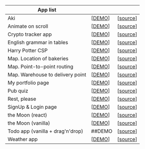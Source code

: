 |  App list |   |   |
|---|---|---|
| Aki| [[DEMO](https://cat-aki.vercel.app/)] |[[source](https://github.com/PopovDS617/aki)] |
| Animate on scroll  | [[DEMO](https://popov-pp1.netlify.app/)] |[[source](https://github.com/PopovDS617/animate-on-scroll-framer)] |
| Crypto tracker app |[[DEMO](https://crypto-trkr.netlify.app/)]| [[source](https://github.com/PopovDS617/crypto-tracker-app)]|
| English grammar in tables | [[DEMO](https://eng-grammar.vercel.app/)] | [[source](https://github.com/PopovDS617/eng-gram)]
| Harry Potter CSP| [[DEMO](https://harry-potter-pp.vercel.app/)]| [[source](https://github.com/PopovDS617/harry-potter)] |
| Map. Location of bakeries| [[DEMO](https://popov-bakery-locations.netlify.app/)] |[[source](https://github.com/PopovDS617/microservice-interactive-map)] |
| Map. Point-to-point routing | [[DEMO](https://p-t-p-map-routing.vercel.app/)] | [[source](https://github.com/PopovDS617/map-point-to-point-routing)]
| Map. Warehouse to delivery point | [[DEMO](https://map-warehouse-to-delivery-point.vercel.app/)] | [[source](https://github.com/PopovDS617/map-warehouse-to-delivery-point)]|
| My portfolio page| [[DEMO](https://popov.vercel.app/)]|[[source](https://github.com/PopovDS617/portfolio-page)]|
| Pub quiz| [[DEMO](https://quiz-pp.vercel.app/)] |[[source](https://github.com/PopovDS617/pub-quiz-project)] |
| Rest, please| [[DEMO](https://rest-please.vercel.app/)] |[[source](https://github.com/PopovDS617/rest-please)]|
| SignUp & Login page| [[DEMO](https://popov-pp2.vercel.app/)] | [[source](https://github.com/PopovDS617/microservice-auth-nextauth)] |
| the Moon (react)| [[DEMO](https://moon-pp.netlify.app/)] |[[source](https://github.com/PopovDS617/the-moon)]
| the Moon (vanilla)| [[DEMO](https://moon-pet-prj.netlify.app/)]| [[source](https://github.com/PopovDS617/the-moon-vanilla)] |
|Todo app (vanilla + drag'n'drop)|  ##DEMO | [[source](https://github.com/PopovDS617/drag-n-drop-ts-class-based-approach)]|
|Weather app |[[DEMO](https://popov-forecast.vercel.app/)]| [[source](https://github.com/PopovDS617/microservice-weather-forecast)] |













